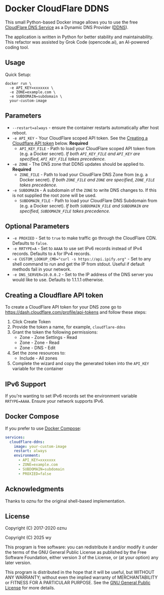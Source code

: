 # Docker CloudFlare DDNS

This small Python-based Docker image allows you to use the free [CloudFlare DNS Service](https://www.cloudflare.com/dns/) as a Dynamic DNS Provider ([DDNS](https://en.wikipedia.org/wiki/Dynamic_DNS)).

The application is written in Python for better stability and maintainability. This refactor was assisted by Grok Code (opencode.ai), an AI-powered coding tool.

## Usage

Quick Setup:

```shell
docker run \
  -e API_KEY=xxxxxxx \
  -e ZONE=example.com \
  -e SUBDOMAIN=subdomain \
  your-custom-image
```

## Parameters

* `--restart=always` - ensure the container restarts automatically after host reboot.
* `-e API_KEY` - Your CloudFlare scoped API token. See the [Creating a Cloudflare API token](#creating-a-cloudflare-api-token) below. **Required**
  * `API_KEY_FILE` - Path to load your CloudFlare scoped API token from (e.g. a Docker secret). *If both `API_KEY_FILE` and `API_KEY` are specified, `API_KEY_FILE` takes precedence.*
* `-e ZONE` - The DNS zone that DDNS updates should be applied to. **Required**
  * `ZONE_FILE` - Path to load your CloudFlare DNS Zone from (e.g. a Docker secret). *If both `ZONE_FILE` and `ZONE` are specified, `ZONE_FILE` takes precedence.*
* `-e SUBDOMAIN` - A subdomain of the `ZONE` to write DNS changes to. If this is not supplied the root zone will be used.
  * `SUBDOMAIN_FILE` - Path to load your CloudFlare DNS Subdomain from (e.g. a Docker secret). *If both `SUBDOMAIN_FILE` and `SUBDOMAIN` are specified, `SUBDOMAIN_FILE` takes precedence.*

## Optional Parameters

* `-e PROXIED` - Set to `true` to make traffic go through the CloudFlare CDN. Defaults to `false`.
* `-e RRTYPE=A` - Set to `AAAA` to use set IPv6 records instead of IPv4 records. Defaults to `A` for IPv4 records.
* `-e CUSTOM_LOOKUP_CMD="curl -s https://api.ipify.org"` - Set to any shell command to run and get the IP from stdout. Useful if default methods fail in your network.
* `-e DNS_SERVER=10.0.0.2` - Set to the IP address of the DNS server you would like to use. Defaults to 1.1.1.1 otherwise.

## Creating a Cloudflare API token

To create a CloudFlare API token for your DNS zone go to https://dash.cloudflare.com/profile/api-tokens and follow these steps:

1. Click Create Token
2. Provide the token a name, for example, `cloudflare-ddns`
3. Grant the token the following permissions:
    * Zone - Zone Settings - Read
    * Zone - Zone - Read
    * Zone - DNS - Edit
4. Set the zone resources to:
    * Include - All zones
5. Complete the wizard and copy the generated token into the `API_KEY` variable for the container

## IPv6 Support

If you're wanting to set IPv6 records set the environment variable `RRTYPE=AAAA`. Ensure your network supports IPv6.

## Docker Compose

If you prefer to use [Docker Compose](https://docs.docker.com/compose/):

```yml
services:
  cloudflare-ddns:
    image: your-custom-image
    restart: always
    environment:
      - API_KEY=xxxxxxx
      - ZONE=example.com
      - SUBDOMAIN=subdomain
      - PROXIED=false
```

## Acknowledgments

Thanks to oznu for the original shell-based implementation.

## License

Copyright (C) 2017-2020 oznu

Copyright (C) 2025 wy

This program is free software: you can redistribute it and/or modify it under the terms of the GNU General Public License as published by the Free Software Foundation, either version 3 of the License, or (at your option) any later version.

This program is distributed in the hope that it will be useful, but WITHOUT ANY WARRANTY; without even the implied warranty of MERCHANTABILITY or FITNESS FOR A PARTICULAR PURPOSE.  See the [GNU General Public License](./LICENSE) for more details.
